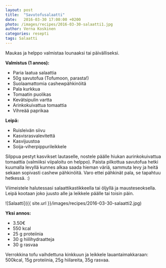 ```yaml
---
layout: post
title:  "Savutofusalaatti"
date:   2016-03-30 17:00:00 +0200
photo: /images/recipes/2016-03-30-salaatti1.jpg
author: Verna Koskinen
categories: resepti
tags: Salaatti
---
```


Maukas ja helppo valmistaa lounaaksi tai päivälliseksi.

**Valmistus (1 annos):**

- Paria laatua salaattia
- 50g savutofua (Tofumoon, parasta!)
- Suolaamattomia cashewpähkinöitä
- Pala kurkkua
- Tomaatin puolikas
- Kevätsipulin vartta
- Arinkokuivattua tomaattia
- Vihreää paprikaa

**Leipä:**

- Ruisleivän siivu
- Kasvisrasvalevitettä
- Kasvijuustoa
- Soija-viherpippurileikkele

Silppua pestyt kasvikset lautaselle, nostele päälle hiukan aurinkokuivattua tomaattia (valmiiksi viipaloitu on helppo). Paista pilkottua savutofua hetki kuumalla levyllä kunnes alkaa saada hieman väriä, sammuta levy ja heitä sekaan sopivasti cashew pähkinöitä. Varo ettei pähkinät pala, se tapahtuu hetkessä. :)

Viimeistele halutessasi salaattikastikkeella tai öljyllä ja mausteseoksella. Leipä kootaan joko juusto alle ja leikkele päälle tai toisin päin.

![Salaatti]({{ site.url }}/images/recipes/2016-03-30-salaatti2.jpg)

**Yksi annos:**

- 3.50€
- 550 kcal
- 25 g proteiinia
- 30 g hiilihydraatteja
- 30 g rasvaa

Verrokkina tofu vaihdettuna kinkkuun ja leikkele lauantaimakkaraan: 500kcal, 15g proteiinia, 25g hiilareita, 35g rasvaa.
